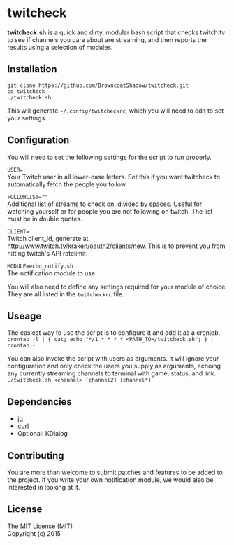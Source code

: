 twitcheck
=========
**twitcheck.sh** is a quick and dirty, modular bash script that checks twitch.tv to see if channels you care about are streaming, and then reports the results using a selection of modules.

## Installation
```
git clone https://github.com/BrowncoatShadow/twitcheck.git
cd twitcheck
./twitcheck.sh
```
This will generate `~/.config/twitcheckrc`, which you will need to edit to set your settings.

## Configuration
You will need to set the following settings for the script to run properly.

`USER=`  
Your Twitch user in all lower-case letters. Set this if you want twitcheck to automatically fetch the people you follow.

`FOLLOWLIST=""`  
Additional list of streams to check on, divided by spaces. Useful for watching yourself or for people you are not following on twitch. The list must be in double quotes.

`CLIENT=`  
Twitch client_id, generate at <http://www.twitch.tv/kraken/oauth2/clients/new>. This is to prevent you from hitting twitch's API ratelimit.

`MODULE=echo_notify.sh`  
The notification module to use. 

You will also need to define any settings required for your module of choice. They are all listed in the `twitcheckrc` file.

## Useage
The easiest way to use the script is to configure it and add it as a cronjob.  
`crontab -l | { cat; echo "*/1 * * * * <PATH_TO>/twitcheck.sh"; } | crontab -`  

You can also invoke the script with users as arguments. It will ignore your configuration and only check the users you supply as arguments, echoing any currently streaming channels to terminal with game, status, and link.  
`./twitcheck.sh <channel> [channel2] [channel*]`

## Dependencies
- [jq](http://stedolan.github.io/jq/)
- [curl](http://curl.haxx.se/)
- Optional: KDialog

## Contributing
You are more than welcome to submit patches and features to be added to the project. If you write your own notification module, we would also be interested in looking at it.

## License
The MIT License (MIT)  
Copyright (c) 2015

